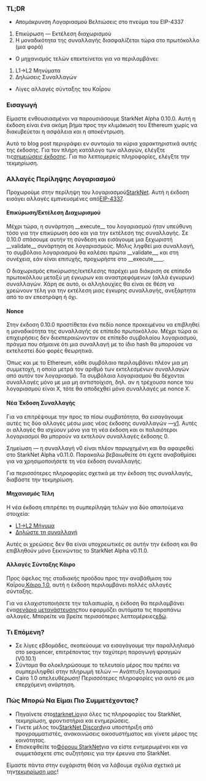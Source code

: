 ### TL;DR

* Απομάκρυνση Λογαριασμού Βελτιώσεις στο πνεύμα του EIP-4337

1. Επικύρωση — Εκτέλεση διαχωρισμού
2. Η μοναδικότητα της συναλλαγής διασφαλίζεται τώρα στο πρωτόκολλο (μια φορά)

* Ο μηχανισμός τελών επεκτείνεται για να περιλαμβάνει:

1. L1→L2 Μηνύματα
2. Δηλώσεις Συναλλαγών

* Λίγες αλλαγές σύνταξης του Καΐρου

### Εισαγωγή

Είμαστε ενθουσιασμένοι να παρουσιάσουμε StarkNet Alpha 0.10.0. Αυτή η έκδοση είναι ένα ακόμη βήμα προς την κλιμάκωση του Ethereum χωρίς να διακυβεύεται η ασφάλεια και η αποκέντρωση.

Αυτό το blog post περιγράφει εν συντομία τα κύρια χαρακτηριστικά αυτής της έκδοσης. Για τον πλήρη κατάλογο των αλλαγών, ελέγξτε τις[σημειώσεις έκδοσης](https://github.com/starkware-libs/cairo-lang/releases). Για πιο λεπτομερείς πληροφορίες, ελέγξτε την τεκμηρίωση[](https://docs.starknet.io/).

### Αλλαγές Περίληψης Λογαριασμού

Προχωρούμε στην περίληψη του λογαριασμού[StarkNet](https://community.starknet.io/t/starknet-account-abstraction-model-part-1/781). Αυτή η έκδοση εισάγει αλλαγές εμπνευσμένες από[EIP-4337](https://eips.ethereum.org/EIPS/eip-4337).

#### Επικύρωση/Εκτέλεση Διαχωρισμού

Μέχρι τώρα, η συνάρτηση \_\_execute\_\_ του λογαριασμού ήταν υπεύθυνη τόσο για την επικύρωση όσο και για την εκτέλεση της συναλλαγής. Σε 0.10.0 σπάσουμε αυτήν τη σύνδεση και εισάγουμε μια ξεχωριστή \_\_validate\_\_ συνάρτηση σε λογαριασμούς. Μόλις ληφθεί μια συναλλαγή, το συμβόλαιο λογαριασμού θα καλέσει πρώτα \_\_validate\_\_, και στη συνέχεια, εάν είναι επιτυχής, προχωρήστε στο \_\_execute\_\_\_\_.

Ο διαχωρισμός επικύρωσης/εκτέλεσης παρέχει μια διάκριση σε επίπεδο πρωτοκόλλου μεταξύ μη έγκυρων και αναστρεφόμενων (αλλά έγκυρων) συναλλαγών. Χάρη σε αυτό, οι αλληλουχίες θα είναι σε θέση να χρεώνουν τέλη για την εκτέλεση μιας έγκυρης συναλλαγής, ανεξάρτητα από το αν επεστράφη ή όχι.

#### Nonce

Στην έκδοση 0.10.0 προστίθεται ένα πεδίο nonce προκειμένου να επιβληθεί η μοναδικότητα της συναλλαγής σε επίπεδο πρωτοκόλλου. Μέχρι τώρα οι επιχειρήσεις δεν διεκπεραιώνονταν σε επίπεδο συμβολαίου λογαριασμού, πράγμα που σήμαινε ότι μια συναλλαγή με το ίδιο hash θα μπορούσε να εκτελεστεί δύο φορές θεωρητικά.

Όπως και με το Ethereum, κάθε συμβόλαιο περιλαμβάνει πλέον μια μη συμμετοχή, η οποία μετρά τον αριθμό των εκτελεσμένων συναλλαγών από αυτόν τον λογαριασμό. Τα συμβόλαια λογαριασμού θα δέχονται συναλλαγές μόνο με μια μη αντιστοίχιση, δηλ. αν η τρέχουσα nonce του λογαριασμού είναι X, τότε θα αποδεχθεί μόνο συναλλαγές με nonce X.

#### Νέα Έκδοση Συναλλαγής

Για να επιτρέψουμε την προς τα πίσω συμβατότητα, θα εισαγάγουμε αυτές τις δύο αλλαγές μέσω μιας νέας έκδοσης συναλλαγών —[v1](https://docs.starknet.io/docs/Blocks/transactions/#invoke-transaction-version-1%5C). Αυτές οι αλλαγές θα ισχύουν μόνο για τη νέα έκδοση και οι παλαιότεροι λογαριασμοί θα μπορούν να εκτελούν συναλλαγές έκδοσης 0.

Σημείωση — η συναλλαγή v0 είναι πλέον παρωχημένη και θα αφαιρεθεί στο StarkNet Alpha v0.11.0. Παρακαλώ βεβαιωθείτε ότι έχετε αναβαθμίσει για να χρησιμοποιήσετε τη νέα έκδοση συναλλαγής.

Για περισσότερες πληροφορίες σχετικά με την έκδοση της συναλλαγής, διαβάστε την τεκμηρίωση[](https://docs.starknet.io/docs/Blocks/transactions/#invoke-transaction-version-1%5C).

#### Μηχανισμός Τέλη

Η νέα έκδοση επιτρέπει τη συμπερίληψη τελών για δύο απαιτούμενα στοιχεία:

* [L1→L2 Μήνυμα](https://docs.starknet.io/docs/L1-L2%20Communication/messaging-mechanism#l1--l2-message-fees)
* [Δηλώστε τη συναλλαγή](https://docs.starknet.io/docs/Blocks/transactions#declare-transaction)

Αυτές οι χρεώσεις δεν θα είναι υποχρεωτικές σε αυτήν την έκδοση και θα επιβληθούν μόνο ξεκινώντας το StarkNet Alpha v0.11.0.

#### Αλλαγές Σύνταξης Κάιρο

Προς όφελος της σταδιακής προόδου προς την αναβάθμιση του Καΐρου,[Κάιρο 1,0](https://www.youtube.com/watch?v=Ny4Rv6ztINU), αυτή η έκδοση περιλαμβάνει πολλές αλλαγές σύνταξης.

Για να ελαχιστοποιήσετε την ταλαιπωρία, η έκδοση θα περιλαμβάνει ένα[σενάριο μετανάστευσης](https://www.youtube.com/watch?v=kXs59zaQrsc)που εφαρμόζει αυτόματα τις παραπάνω αλλαγές. Μπορείτε να βρείτε περισσότερες λεπτομέρειες[εδώ](https://github.com/starkware-libs/cairo-lang/releases).

### Τι Επόμενη?

* Σε λίγες εβδομάδες, σκοπεύουμε να εισαγάγουμε την παραλληλισμό στο sequencer, επιτρέποντας την ταχύτερη παραγωγή φραγμών (V0.10.1)
* Σύντομα θα ολοκληρώσουμε το τελευταίο μέρος που πρέπει να συμπεριληφθεί στην πληρωμή τελών — Ανάπτυξη λογαριασμού
* Cairo 1.0 απελευθέρωση! Περισσότερες πληροφορίες για αυτό σε μια επερχόμενη ανάρτηση.

### Πώς Μπορώ Να Είμαι Πιο Συμμετέχοντας?

* Πηγαίνετε στο[starknet.io](https://starknet.io/)για όλες τις πληροφορίες του StarkNet, τεκμηρίωση, φροντιστήρια και ενημερώσεις.
* Γίνετε μέλος του[StarkNet Discord](http://starknet.io/discord)για υποστήριξη από προγραμματιστές, ανακοινώσεις οικοσυστήματος και γίνετε μέρος της κοινότητας.
* Επισκεφθείτε το[Φόρουμ StarkNet](http://community.starknet.io/)για να είστε ενημερωμένοι και να συμμετάσχετε στις συζητήσεις για την έρευνα στο StarkNet.

Είμαστε πάντα στην ευχάριστη θέση να λάβουμε σχόλια σχετικά με την[τεκμηρίωση μας](https://docs.starknet.io/)!
